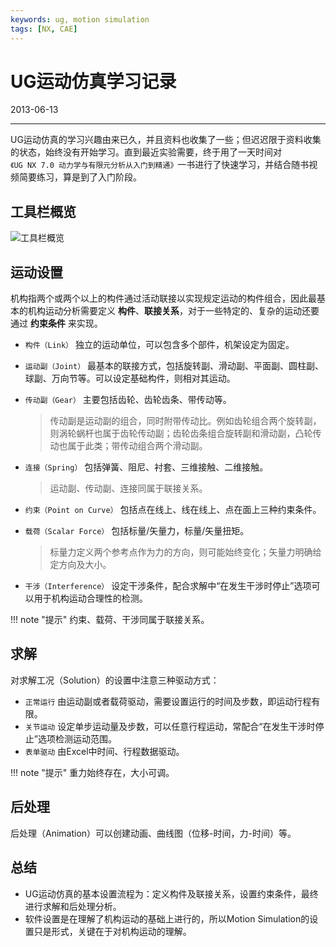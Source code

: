 ```yaml
---
keywords: ug, motion simulation
tags: [NX, CAE]
---
```


# UG运动仿真学习记录

2013-06-13

---

UG运动仿真的学习兴趣由来已久，并且资料也收集了一些；但迟迟限于资料收集的状态，始终没有开始学习。直到最近实验需要，终于用了一天时间对`《UG NX 7.0 动力学与有限元分析从入门到精通》`一书进行了快速学习，并结合随书视频简要练习，算是到了入门阶段。

## 工具栏概览

![工具栏概览](images/2013-06-13-01.jpg)


## 运动设置

机构指两个或两个以上的构件通过活动联接以实现规定运动的构件组合，因此最基本的机构运动分析需要定义 **构件**、**联接关系**，对于一些特定的、复杂的运动还要通过 **约束条件** 来实现。

* `构件（Link）` 独立的运动单位，可以包含多个部件，机架设定为固定。

* `运动副（Joint）` 最基本的联接方式，包括旋转副、滑动副、平面副、圆柱副、球副、万向节等。可以设定基础构件，则相对其运动。
* `传动副（Gear）` 主要包括齿轮、齿轮齿条、带传动等。

    > 传动副是运动副的组合，同时附带传动比。例如齿轮组合两个旋转副，则涡轮蜗杆也属于齿轮传动副；齿轮齿条组合旋转副和滑动副，凸轮传动也属于此类；带传动组合两个滑动副。

* `连接（Spring）` 包括弹簧、阻尼、衬套、三维接触、二维接触。

    > 运动副、传动副、连接同属于联接关系。  

* `约束（Point on Curve）` 包括点在线上、线在线上、点在面上三种约束条件。
* `载荷（Scalar Force）` 包括标量/矢量力，标量/矢量扭矩。

    > 标量力定义两个参考点作为力的方向，则可能始终变化；矢量力明确给定方向及大小。

* `干涉（Interference）` 设定干涉条件，配合求解中“在发生干涉时停止”选项可以用于机构运动合理性的检测。


!!! note "提示"
    约束、载荷、干涉同属于联接关系。  


## 求解

对求解工况（Solution）的设置中注意三种驱动方式：

* `正常运行` 由运动副或者载荷驱动，需要设置运行的时间及步数，即运动行程有限。
* `关节运动` 设定单步运动量及步数，可以任意行程运动，常配合“在发生干涉时停止”选项检测运动范围。
* `表单驱动` 由Excel中时间、行程数据驱动。

!!! note "提示"
    重力始终存在，大小可调。

## 后处理

后处理（Animation）可以创建动画、曲线图（位移-时间，力-时间）等。

## 总结

* UG运动仿真的基本设置流程为：定义构件及联接关系，设置约束条件，最终进行求解和后处理分析。
* 软件设置是在理解了机构运动的基础上进行的，所以Motion Simulation的设置只是形式，关键在于对机构运动的理解。